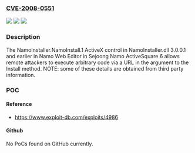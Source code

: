 ### [CVE-2008-0551](https://cve.mitre.org/cgi-bin/cvename.cgi?name=CVE-2008-0551)
![](https://img.shields.io/static/v1?label=Product&message=n%2Fa&color=blue)
![](https://img.shields.io/static/v1?label=Version&message=n%2Fa&color=blue)
![](https://img.shields.io/static/v1?label=Vulnerability&message=n%2Fa&color=brighgreen)

### Description

The NamoInstaller.NamoInstall.1 ActiveX control in NamoInstaller.dll 3.0.0.1 and earlier in Namo Web Editor in Sejoong Namo ActiveSquare 6 allows remote attackers to execute arbitrary code via a URL in the argument to the Install method.  NOTE: some of these details are obtained from third party information.

### POC

#### Reference
- https://www.exploit-db.com/exploits/4986

#### Github
No PoCs found on GitHub currently.

